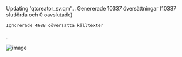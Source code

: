 
Updating 'qtcreator_sv.qm'...
    Genererade 10337 översättningar (10337 slutförda och 0 oavslutade)
    
    Ignorerade 4688 oöversatta källtexter

.

![image](https://github.com/user-attachments/assets/7d0fe944-7cec-46df-97f4-69c592842a91)
